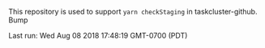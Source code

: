 This repository is used to support `yarn checkStaging` in taskcluster-github. Bump

Last run: Wed Aug 08 2018 17:48:19 GMT-0700 (PDT)

